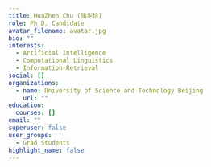 ```yaml
---
title: HuaZhen Chu (储华珍)
role: Ph.D. Candidate
avatar_filename: avatar.jpg
bio: ""
interests:
  - Artificial Intelligence
  - Computational Linguistics
  - Information Retrieval
social: []
organizations:
  - name: University of Science and Technology Beijing
    url: ""
education:
  courses: []
email: ""
superuser: false
user_groups:
  - Grad Students
highlight_name: false
---
```

